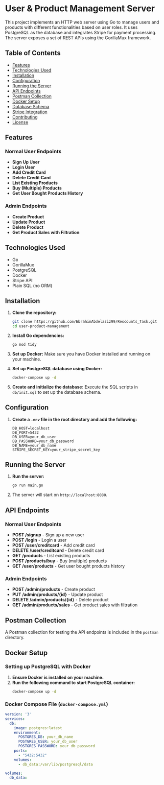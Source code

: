 # User & Product Management Server

This project implements an HTTP web server using Go to manage users and products with different functionalities based on user roles. It uses PostgreSQL as the database and integrates Stripe for payment processing. The server exposes a set of REST APIs using the GorillaMux framework.

## Table of Contents

- [Features](#features)
- [Technologies Used](#technologies-used)
- [Installation](#installation)
- [Configuration](#configuration)
- [Running the Server](#running-the-server)
- [API Endpoints](#api-endpoints)
- [Postman Collection](#postman-collection)
- [Docker Setup](#docker-setup)
- [Database Schema](#database-schema)
- [Stripe Integration](#stripe-integration)
- [Contributing](#contributing)
- [License](#license)

## Features

### Normal User Endpoints
- **Sign Up User**
- **Login User**
- **Add Credit Card**
- **Delete Credit Card**
- **List Existing Products**
- **Buy (Multiple) Products**
- **Get User Bought Products History**

### Admin Endpoints
- **Create Product**
- **Update Product**
- **Delete Product**
- **Get Product Sales with Filtration**

## Technologies Used
- Go
- GorillaMux
- PostgreSQL
- Docker
- Stripe API
- Plain SQL (no ORM)

## Installation

1. **Clone the repository:**
    ```bash
    git clone https://github.com/EbrahimAbdelaziz99/Rescounts_Task.git
    cd user-product-management
    ```

2. **Install Go dependencies:**
    ```bash
    go mod tidy
    ```

3. **Set up Docker:**
    Make sure you have Docker installed and running on your machine.

4. **Set up PostgreSQL database using Docker:**
    ```bash
    docker-compose up -d
    ```

5. **Create and initialize the database:**
    Execute the SQL scripts in `db/init.sql` to set up the database schema.

## Configuration

1. **Create a `.env` file in the root directory and add the following:**
    ```
    DB_HOST=localhost
    DB_PORT=5432
    DB_USER=your_db_user
    DB_PASSWORD=your_db_password
    DB_NAME=your_db_name
    STRIPE_SECRET_KEY=your_stripe_secret_key
    ```

## Running the Server

1. **Run the server:**
    ```bash
    go run main.go
    ```

2. The server will start on `http://localhost:8080`.

## API Endpoints

### Normal User Endpoints
- **POST /signup** - Sign up a new user
- **POST /login** - Login a user
- **POST /user/creditcard** - Add credit card
- **DELETE /user/creditcard** - Delete credit card
- **GET /products** - List existing products
- **POST /products/buy** - Buy (multiple) products
- **GET /user/products** - Get user bought products history

### Admin Endpoints
- **POST /admin/products** - Create product
- **PUT /admin/products/{id}** - Update product
- **DELETE /admin/products/{id}** - Delete product
- **GET /admin/products/sales** - Get product sales with filtration

## Postman Collection

A Postman collection for testing the API endpoints is included in the `postman` directory.

## Docker Setup

### Setting up PostgreSQL with Docker

1. **Ensure Docker is installed on your machine.**
2. **Run the following command to start PostgreSQL container:**
    ```bash
    docker-compose up -d
    ```

### Docker Compose File (`docker-compose.yml`)

```yaml
version: '3'
services:
  db:
    image: postgres:latest
    environment:
      POSTGRES_DB: your_db_name
      POSTGRES_USER: your_db_user
      POSTGRES_PASSWORD: your_db_password
    ports:
      - "5432:5432"
    volumes:
      - db_data:/var/lib/postgresql/data

volumes:
  db_data:
